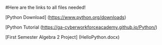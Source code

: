#Here are the links to all files needed!

[Python Download] (https://www.python.org/downloads)

[Python Tutorial (https://ga-cyberworkforceacademy.github.io/Python/)

[First Semester Algebra 2 Project] (HelloPython.docx)



